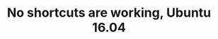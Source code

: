 ---
title: 'No shortcuts are working, Ubuntu 16.04'
redirect_to:
  - 'https://discuss.pencil2d.org/t/no-shortcuts-are-working-ubuntu-16-04/1237'
---